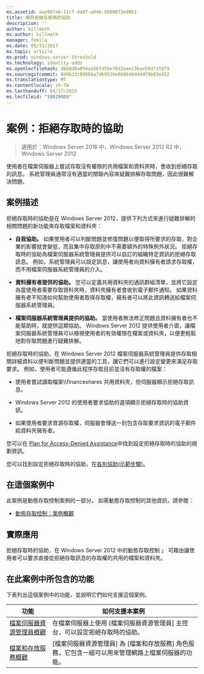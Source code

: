 ```yaml
---
ms.assetid: aae907eb-11cf-4a87-a046-8680872ed0b1
title: 案例拒絕存取時的協助
description: ''
author: billmath
ms.author: billmath
manager: femila
ms.date: 05/31/2017
ms.topic: article
ms.prod: windows-server-threshold
ms.technology: identity-adds
ms.openlocfilehash: d6b8d8a094aa86fd5be78d2eae13bae50df3fd79
ms.sourcegitcommit: 0d0b32c8986ba7db9536e0b8648d4ddf9b03e452
ms.translationtype: MT
ms.contentlocale: zh-TW
ms.lasthandoff: 04/17/2019
ms.locfileid: "59829089"
---
```

# <a name="scenario-access-denied-assistance"></a>案例：拒絕存取時的協助

>適用於：Windows Server 2016 中，Windows Server 2012 R2 中，Windows Server 2012

使用者在檔案伺服器上嘗試存取沒有權限的共用檔案和資料夾時，會收到拒絕存取的訊息。 系統管理員通常沒有適當的關聯內容來疑難排解存取問題，因此很難解決問題。  
  
## <a name="scenario-description"></a>案例描述  
拒絕存取時的協助是在 Windows Server 2012，提供下列方式來進行疑難排解的相關問題的新功能來存取檔案和資料夾：  
  
-   **自我協助。** 如果使用者可以判斷問題並修復問題以便取得所要求的存取，對企業的影響就會變低，而且集中存取原則中不需要額外的特殊例外狀況。 拒絕存取時的協助為檔案伺服器系統管理員提供可以自訂的組織特定資訊的拒絕存取訊息。 例如，系統管理員可以設定訊息，讓使用者向資料擁有者請求存取權，而不用檔案伺服器系統管理員的介入。  
  
-   **資料擁有者提供的協助。** 您可以定義共用資料夾的通訊群組清單，並將它設定為當使用者需要存取資料夾時，資料夾擁有者會收到電子郵件通知。 如果資料擁有者不知道如何幫助使用者取得存取權，擁有者可以將此資訊轉送給檔案伺服器系統管理員。  
  
-   **檔案伺服器系統管理員提供的協助。** 當使用者無法修正問題且資料擁有者也不能幫助時，就提供這類協助。  Windows Server 2012 提供使用者介面，讓檔案伺服器系統管理員可以檢視使用者的有效權限在檔案或資料夾，以便更輕鬆地對存取問題進行疑難排解。  
  
拒絕存取時的協助，在 Windows Server 2012 檔案伺服器系統管理員提供存取相關詳細資料以便判斷問題並提供適當的工具，讓它們可以進行設定變更來滿足存取要求。 例如，使用者可能遵循此程序存取目前並沒有存取權的檔案：  
  
-   使用者嘗試讀取檔案\\\financeshares 共用資料夾，但伺服器顯示拒絕存取訊息。  
  
-    Windows Server 2012 的使用者要求協助的選項顯示拒絕存取時的協助資訊。  
  
-   如果使用者要求資源存取權，伺服器會傳送一封包含存取要求資訊的電子郵件給資料夾擁有者。  
  
您可以在 [Plan for Access-Denied Assistance](assetId:///b169f0a4-8b97-4da8-ae4a-c8f1986d19e1)中找到設定拒絕存取時的協助的規劃資訊。  
  
您可以找到設定拒絕存取時的協助，在[各別協助&#40;示範步驟&#41;](Deploy-Access-Denied-Assistance--Demonstration-Steps-.md)。  
  
## <a name="in-this-scenario"></a>在這個案例中  
此案例是動態存取控制案例的一部分。 如需動態存取控制的其他資訊，請參閱：  
  
-   [動態存取控制：案例概觀](Dynamic-Access-Control--Scenario-Overview.md)  
  
## <a name="practical-applications"></a>實際應用  
拒絕存取時的協助，在 Windows Server 2012 中的動態存取控制 」 可藉由讓使用者可以要求直接從拒絕存取訊息的存取權的共用的檔案和資料夾。  
  
## <a name="BKMK_NEW"></a>在此案例中所包含的功能  
下表列出這個案例中的功能，並說明它們如何支援這個案例。  
  
|功能|如何支援本案例|  
|-----------|---------------------------------|  
|[檔案伺服器資源管理員概觀](https://technet.microsoft.com/library/hh831701.aspx)|在檔案伺服器上使用 [檔案伺服器資源管理員] 主控台，可以設定拒絕存取時的協助。|  
|[檔案和存放服務概觀](https://technet.microsoft.com/library/hh831487.aspx)|[檔案伺服器資源管理員] 為 [檔案和存放服務] 角色服務，它包含一組可以用來管理網路上檔案伺服器的功能。|  
  


